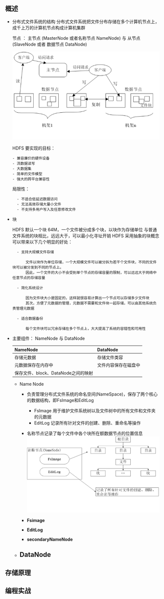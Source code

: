 ## 概述

- 分布式文件系统的结构
  分布式文件系统把文件分布存储在多个计算机节点上，成千上万的计算机节点构成计算机集群

  节点 ： 主节点 (MasterNode 或者名称节点 NameNode) 与 从节点 (SlaveNode 或者 数据节点 DataNode)

  ![分布式节点](./image/分布式节点.png)

  HDFS 要实现的目标：

      - 兼容廉价的硬件设备
      - 流数据读写
      - 大数据集
      - 简单的文件模型
      - 强大的跨平台兼容性

  局限性：

        - 不适合低延迟数据访问
        - 无法高效存储大量小文件
        - 不支持多用户写入及任意修改文件

- 块

  HDFS 默认一个块 64M，一个文件被分成多个块，以块作为存储单位
  与普通文件系统的块相比，远远大于，可以最小化寻址开销
  HDFS 采用抽象的块概念可以带来以下几个明显的好处：

        - 支持大规模文件存储

            文件以块作为单位存储，一个大规模文件可以被分拆为若干个文件块，不同的文件块可以被分发到不同的节点上。
            因此，一个文件的大小不会受到单个节点的存储容量的限制，可以远远大于网络中任意节点的存储容量

        - 简化系统设计

            因为文件块大小是固定的，这样就很容易计算出一个节点可以存储多少文件块
            其次，方便了元数据的管理，元数据不需要和文件块一起存储，可以由其他系统负责管理元数据

        - 适合数据备份

            每个文件块可以冗余存储在多个节点上，大大提高了系统的容错性和可用性

- 主要组件： NameNode 与 DataNode

  | NameNode                            | DataNode             |
  | ----------------------------------- | -------------------- |
  | 存储元数据                          | 存储文件类容         |
  | 元数据保存在内存中                  | 文件内容保存在磁盘中 |
  | 保存文件、block、DataNode之间的映射 |                      |

  - Name Node
    - 负责管理分布式文件系统的命名空间(NameSpace)，保存了两个核心的数据结构，即FsImage和EditLog
      - FsImage 用于维护文件系统树以及文件树中的所有文件和文件夹的元数据
      - EditLog 记录所有针对文件的创建、删除、重命名等操作
    - 名称节点记录了每个文件中各个块所在额数据节点的位置信息
    ![名称节点](./image/名称节点.png)

    - **Fsimage**
    - **EditLog**
    - **secondaryNameNode**

  - DataNode
    - 
## 存储原理

## 编程实战
